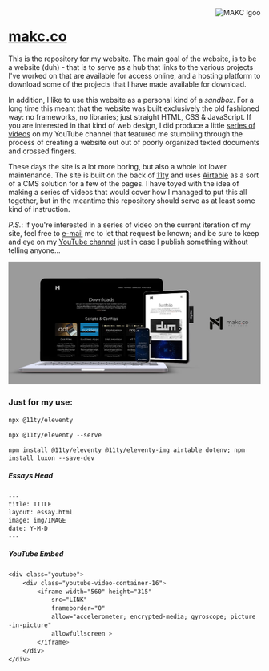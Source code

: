 <a href="https://makc.co">
    <img src="https://makc.co/images/github-header.svg" alt="MAKC lgoo" title="MAKC" align="right" height="50" />
</a>

# [makc.co](https://makc.co)
This is the repository for my website. The main goal of the website, is to be a website (duh) - that is to serve as a hub that links to the various projects I've worked on that are available for access online, and a hosting platform to download some of the projects that I have made available for download. 

In addition, I like to use this website as a personal kind of a *sandbox*. For a long time this meant that the website was built exclusively the old fashioned way: no frameworks, no libraries; just straight HTML, CSS & JavaScript. If you are interested in that kind of web design, I did produce a little [series of videos](https://www.youtube.com/watch?v=avjB5rQMm24&list=PLIYVhRocqRoT6yvieIyNehUz6VnB6hXhF&pp=gAQB) on my YouTube channel that featured me stumbling through the process of creating a website out out of poorly organized texted documents and crossed fingers. 

These days the site is a lot more boring, but also a whole lot lower maintenance. The site is built on the back of [11ty](https://github.com/11ty/eleventy/) and uses [Airtable](https://airtable.com/) as a sort of a CMS solution for a few of the pages. I have toyed with the idea of making a series of videos that would cover how I managed to put this all together, but in the meantime this repository should serve as at least some kind of instruction.

*P.S.*: If you're interested in a series of video on the current iteration of my site, feel free to [e-mail](mailto:m@makc.co:) me to let that request be known; and be sure to keep and eye on my [YouTube channel](https://www.youtube.com/@makc) just in case I publish something without telling anyone...

[![Preview on All Devices](images/all-device-preview.jpg)](https://studio.morflax.com/things/)

### Just for my use: 
```
npx @11ty/eleventy
```
```
npx @11ty/eleventy --serve
```
```
npm install @11ty/eleventy @11ty/eleventy-img airtable dotenv; npm install luxon --save-dev
```

##### Essays Head
```liquid
---
title: TITLE
layout: essay.html
image: img/IMAGE
date: Y-M-D
---
```

##### YouTube Embed 
```css
<div class="youtube">
    <div class="youtube-video-container-16">
        <iframe width="560" height="315"
            src="LINK"
            frameborder="0"
            allow="accelerometer; encrypted-media; gyroscope; picture
-in-picture"
            allowfullscreen >
        </iframe>
    </div>
</div>
```
